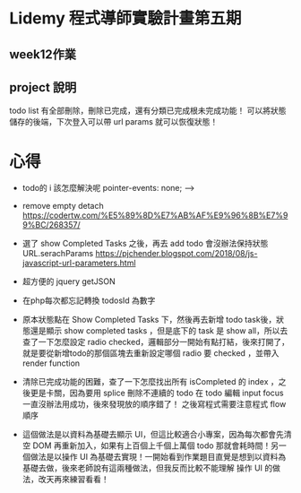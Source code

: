 # Lidemy 程式導師實驗計畫第五期
## week12作業 
## project 說明
todo list 有全部刪除，刪除已完成，還有分類已完成根未完成功能！
可以將狀態儲存的後端，下次登入可以帶 url params 就可以恢復狀態！

# 心得
- todo的 i 該怎麼解決呢 pointer-events: none; -->
- remove empty detach https://codertw.com/%E5%89%8D%E7%AB%AF%E9%96%8B%E7%99%BC/268357/

- 選了 show Completed Tasks 之後，再去 add todo 會沒辦法保持狀態 URL.serachParams
https://pjchender.blogspot.com/2018/08/js-javascript-url-parameters.html

- 超方便的 jquery getJSON

- 在php每次都忘記轉換 todosId 為數字

- 原本狀態點在 Show Completed Tasks 下，然後再去新增 todo task後，狀態還是顯示 show completed tasks ，但是底下的 task 是 show all，所以去查了一下怎麼設定 radio checked，邏輯部分一開始有點打結，後來打開了，就是要從新增todo的那個區塊去重新設定哪個 radio 要 checked ，並帶入 render function

- 清除已完成功能的困難，查了一下怎麼找出所有 isCompleted 的 index ，之後更是卡關，因為要用 splice 刪除不連續的 todo
在 todo 編輯 input focus 一直沒辦法用成功，後來發現放的順序錯了！ 之後寫程式需要注意程式 flow 順序

- 這個做法是以資料為基礎去顯示 UI，但這比較適合小專案，因為每次都會先清空 DOM 再重新加入，如果有上百個上千個上萬個 todo 那就會耗時間！另一個做法是以操作 UI 為基礎去實現！一開始看到作業題目直覺是想到以資料為基礎去做，後來老師說有這兩種做法，但我反而比較不能理解 操作 UI 的做法，改天再來練習看看！
